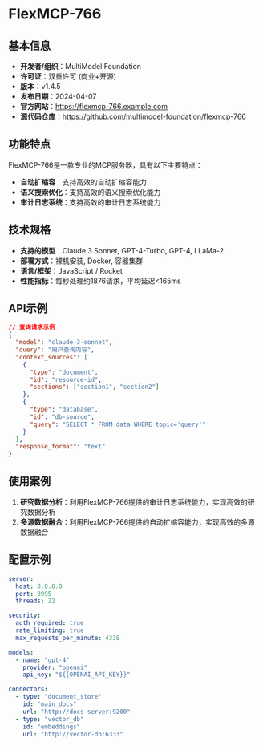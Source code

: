 # FlexMCP-766

## 基本信息

- **开发者/组织**：MultiModel Foundation
- **许可证**：双重许可 (商业+开源)
- **版本**：v1.4.5
- **发布日期**：2024-04-07
- **官方网站**：https://flexmcp-766.example.com
- **源代码仓库**：https://github.com/multimodel-foundation/flexmcp-766

## 功能特点

FlexMCP-766是一款专业的MCP服务器，具有以下主要特点：

- **自动扩缩容**：支持高效的自动扩缩容能力
- **语义搜索优化**：支持高效的语义搜索优化能力
- **审计日志系统**：支持高效的审计日志系统能力


## 技术规格

- **支持的模型**：Claude 3 Sonnet, GPT-4-Turbo, GPT-4, LLaMa-2
- **部署方式**：裸机安装, Docker, 容器集群
- **语言/框架**：JavaScript / Rocket
- **性能指标**：每秒处理约1876请求，平均延迟<165ms

## API示例

```json
// 查询请求示例
{
  "model": "claude-3-sonnet",
  "query": "用户查询内容",
  "context_sources": [
    {
      "type": "document",
      "id": "resource-id",
      "sections": ["section1", "section2"]
    },
    {
      "type": "database",
      "id": "db-source",
      "query": "SELECT * FROM data WHERE topic='query'"
    }
  ],
  "response_format": "text"
}
```

## 使用案例

1. **研究数据分析**：利用FlexMCP-766提供的审计日志系统能力，实现高效的研究数据分析
2. **多源数据融合**：利用FlexMCP-766提供的自动扩缩容能力，实现高效的多源数据融合


## 配置示例

```yaml
server:
  host: 0.0.0.0
  port: 8995
  threads: 22

security:
  auth_required: true
  rate_limiting: true
  max_requests_per_minute: 4338

models:
  - name: "gpt-4"
    provider: "openai"
    api_key: "${{OPENAI_API_KEY}}"

connectors:
  - type: "document_store"
    id: "main_docs"
    url: "http://docs-server:9200"
  - type: "vector_db"
    id: "embeddings"
    url: "http://vector-db:6333"
```